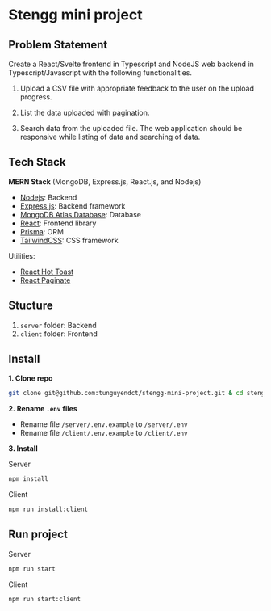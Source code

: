 # Stengg mini project

## Problem Statement
Create a React/Svelte frontend in Typescript and NodeJS web backend in Typescript/Javascript with the following functionalities.

1. Upload a CSV file with appropriate feedback to the user on the upload progress.

2. List the data uploaded with pagination.

3. Search data from the uploaded file. The web application should be responsive while listing of data and searching of data.

## Tech Stack
**MERN Stack** (MongoDB, Express.js, React.js, and Nodejs)
- [Nodejs](https://nodejs.org/en): Backend
- [Express.js](https://expressjs.com/): Backend framework
- [MongoDB Atlas Database](https://www.mongodb.com/atlas/database): Database
- [React](https://react.dev/): Frontend library
- [Prisma](https://www.prisma.io): ORM
- [TailwindCSS](https://tailwindcss.com): CSS framework

Utilities:
- [React Hot Toast](https://react-hot-toast.com/)
- [React Paginate](https://github.com/AdeleD/react-paginate)

## Stucture
1. `server` folder: Backend
2. `client` folder: Frontend

## Install
**1. Clone repo**

```bash
git clone git@github.com:tunguyendct/stengg-mini-project.git & cd stengg-mini-project
```

**2. Rename `.env` files**

- Rename file `/server/.env.example` to `/server/.env`
- Rename file `/client/.env.example` to `/client/.env`

**3. Install**

Server

```bash
npm install
```

Client
```bash
npm run install:client
```

## Run project

Server
```bash
npm run start
```

Client

```bash
npm run start:client
```
